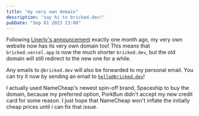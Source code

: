 ```yaml
---
title: "my very own domain"
description: "say hi to bricked.dev!"
pubDate: "Sep 01 2023 23:00"
---
```


Following
[Linerly's announcement](https://linerly.xyz/en/blog/a-new-domain-name-that-i-finally-own/) exactly
one month ago, my very own website now has its very own domain too! This means that
`bricked.vercel.app` is now the much shorter `bricked.dev`, but the old domain will still redirect
to the new one for a while.

Any emails to `@bricked.dev` will also be forwarded to my personal email. You can try it now by
sending an email to [`hello@bricked.dev`](mailto:hello@bricked.dev)!

I actually used NameCheap's newest spin-off brand, Spaceship to buy the domain, because my preferred
option, PorkBun didn't accept my new credit card for some reason. I just hope that NameCheap won't
inflate the initially cheap prices until i can fix that issue.
